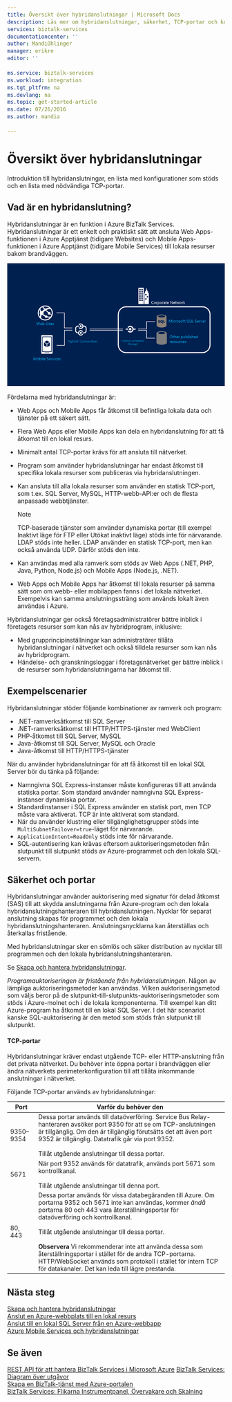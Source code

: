 ```yaml
---
title: Översikt över hybridanslutningar | Microsoft Docs
description: Läs mer om hybridanslutningar, säkerhet, TCP-portar och konfigurationer som stöds. MABS, WABS.
services: biztalk-services
documentationcenter: ''
author: MandiOhlinger
manager: erikre
editor: ''

ms.service: biztalk-services
ms.workload: integration
ms.tgt_pltfrm: na
ms.devlang: na
ms.topic: get-started-article
ms.date: 07/26/2016
ms.author: mandia

---
```

# Översikt över hybridanslutningar
Introduktion till hybridanslutningar, en lista med konfigurationer som stöds och en lista med nödvändiga TCP-portar.

## Vad är en hybridanslutning?
Hybridanslutningar är en funktion i Azure BizTalk Services. Hybridanslutningar är ett enkelt och praktiskt sätt att ansluta Web Apps-funktionen i Azure Apptjänst (tidigare Websites) och Mobile Apps-funktionen i Azure Apptjänst (tidigare Mobile Services) till lokala resurser bakom brandväggen.

![Hybridanslutningar][HCImage]

Fördelarna med hybridanslutningar är:

* Web Apps och Mobile Apps får åtkomst till befintliga lokala data och tjänster på ett säkert sätt.
* Flera Web Apps eller Mobile Apps kan dela en hybridanslutning för att få åtkomst till en lokal resurs.
* Minimalt antal TCP-portar krävs för att ansluta till nätverket.
* Program som använder hybridanslutningar har endast åtkomst till specifika lokala resurser som publiceras via hybridanslutningen.
* Kan ansluta till alla lokala resurser som använder en statisk TCP-port, som t.ex. SQL Server, MySQL, HTTP-webb-API:er och de flesta anpassade webbtjänster.
  
  > [!NOTE]
  > TCP-baserade tjänster som använder dynamiska portar (till exempel Inaktivt läge för FTP eller Utökat inaktivt läge) stöds inte för närvarande. LDAP stöds inte heller. LDAP använder en statisk TCP-port, men kan också använda UDP. Därför stöds den inte.
  > 
  > 
* Kan användas med alla ramverk som stöds av Web Apps (.NET, PHP, Java, Python, Node.js) och Mobile Apps (Node.js, .NET).
* Web Apps och Mobile Apps har åtkomst till lokala resurser på samma sätt som om webb- eller mobilappen fanns i det lokala nätverket. Exempelvis kan samma anslutningssträng som används lokalt även användas i Azure.

Hybridanslutningar ger också företagsadministratörer bättre inblick i företagets resurser som kan nås av hybridprogram, inklusive:

* Med grupprincipinställningar kan administratörer tillåta hybridanslutningar i nätverket och också tilldela resurser som kan nås av hybridprogram.
* Händelse- och granskningsloggar i företagsnätverket ger bättre inblick i de resurser som hybridanslutningarna har åtkomst till.

## Exempelscenarier
Hybridanslutningar stöder följande kombinationer av ramverk och program:

* .NET-ramverksåtkomst till SQL Server
* .NET-ramverksåtkomst till HTTP/HTTPS-tjänster med WebClient
* PHP-åtkomst till SQL Server, MySQL
* Java-åtkomst till SQL Server, MySQL och Oracle
* Java-åtkomst till HTTP/HTTPS-tjänster

När du använder hybridanslutningar för att få åtkomst till en lokal SQL Server bör du tänka på följande:

* Namngivna SQL Express-instanser måste konfigureras till att använda statiska portar. Som standard använder namngivna SQL Express-instanser dynamiska portar.
* Standardinstanser i SQL Express använder en statisk port, men TCP måste vara aktiverat. TCP är inte aktiverat som standard.
* När du använder klustring eller tillgänglighetsgrupper stöds inte `MultiSubnetFailover=true`-läget för närvarande.
* `ApplicationIntent=ReadOnly` stöds inte för närvarande.
* SQL-autentisering kan krävas eftersom auktoriseringsmetoden från slutpunkt till slutpunkt stöds av Azure-programmet och den lokala SQL-servern.

## Säkerhet och portar
Hybridanslutningar använder auktorisering med signatur för delad åtkomst (SAS) till att skydda anslutningarna från Azure-program och den lokala hybridanslutningshanteraren till hybridanslutningen. Nycklar för separat anslutning skapas för programmet och den lokala hybridanslutningshanteraren. Anslutningsnycklarna kan återställas och återkallas fristående.

Med hybridanslutningar sker en sömlös och säker distribution av nycklar till programmen och den lokala hybridanslutningshanteraren.

Se [Skapa och hantera hybridanslutningar](integration-hybrid-connection-create-manage.md).

*Programauktoriseringen är fristående från hybridanslutningen*. Någon av lämpliga auktoriseringsmetoder kan användas. Vilken auktoriseringsmetod som väljs beror på de slutpunkt-till-slutpunkts-auktoriseringsmetoder som stöds i Azure-molnet och i de lokala komponenterna. Till exempel kan ditt Azure-program ha åtkomst till en lokal SQL Server. I det här scenariot kanske SQL-auktorisering är den metod som stöds från slutpunkt till slutpunkt.

#### TCP-portar
Hybridanslutningar kräver endast utgående TCP- eller HTTP-anslutning från det privata nätverket. Du behöver inte öppna portar i brandväggen eller ändra nätverkets perimeterkonfiguration till att tillåta inkommande anslutningar i nätverket.

Följande TCP-portar används av hybridanslutningar:

| Port | Varför du behöver den |
| --- | --- |
| 9350–9354 |Dessa portar används till dataöverföring. Service Bus Relay-hanteraren avsöker port 9350 för att se om TCP-anslutningen är tillgänglig. Om den är tillgänglig förutsätts det att även port 9352 är tillgänglig. Datatrafik går via port 9352. <br/><br/>Tillåt utgående anslutningar till dessa portar. |
| 5671 |När port 9352 används för datatrafik, används port 5671 som kontrollkanal. <br/><br/>Tillåt utgående anslutningar till denna port. |
| 80, 443 |Dessa portar används för vissa databegäranden till Azure. Om portarna 9352 och 5671 inte kan användas, kommer *ändå* portarna 80 och 443 vara återställningsportar för dataöverföring och kontrollkanal.<br/><br/>Tillåt utgående anslutningar till dessa portar. <br/><br/>**Observera** Vi rekommenderar inte att använda dessa som återställningsportar i stället för de andra TCP-portarna. HTTP/WebSocket används som protokoll i stället för intern TCP för datakanaler. Det kan leda till lägre prestanda. |

## Nästa steg
[Skapa och hantera hybridanslutningar](integration-hybrid-connection-create-manage.md)<br/>
[Anslut en Azure-webbplats till en lokal resurs](../app-service-web/web-sites-hybrid-connection-get-started.md)<br/>
[Anslut till en lokal SQL Server från en Azure-webbapp](../app-service-web/web-sites-hybrid-connection-connect-on-premises-sql-server.md)<br/>
[Azure Mobile Services och hybridanslutningar](../mobile-services/mobile-services-dotnet-backend-hybrid-connections-get-started.md)

## Se även
[REST API för att hantera BizTalk Services i Microsoft Azure](http://msdn.microsoft.com/library/azure/dn232347.aspx)
[BizTalk Services: Diagram över utgåvor](biztalk-editions-feature-chart.md)<br/>
[Skapa en BizTalk-tjänst med Azure-portalen](biztalk-provision-services.md)<br/>
[BizTalk Services: Flikarna Instrumentpanel, Övervakare och Skalning](biztalk-dashboard-monitor-scale-tabs.md)<br/>

[HCImage]: ./media/integration-hybrid-connection-overview/WABS_HybridConnectionImage.png
[HybridConnectionTab]: ./media/integration-hybrid-connection-overview/WABS_HybridConnectionTab.png
[HCOnPremSetup]: ./media/integration-hybrid-connection-overview/WABS_HybridConnectionOnPremSetup.png
[HCManageConnection]: ./media/integration-hybrid-connection-overview/WABS_HybridConnectionManageConn.png



<!--HONumber=sep16_HO1-->


